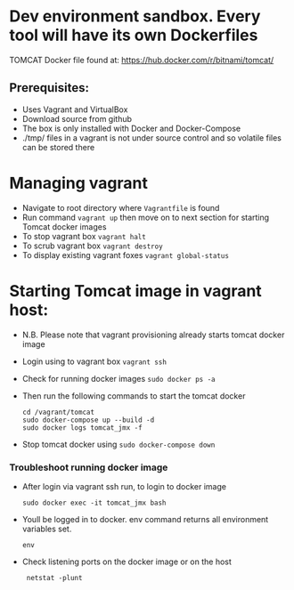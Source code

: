 # Dev environment sandbox. Every tool will have its own Dockerfiles

TOMCAT Docker file found at: https://hub.docker.com/r/bitnami/tomcat/

## Prerequisites: 
 - Uses Vagrant and VirtualBox
 - Download source from github
 - The box is only installed with Docker and Docker-Compose
 - ./tmp/ files in a vagrant is not under source control and so volatile files can be stored there


# Managing vagrant
 - Navigate to root directory where ```Vagrantfile``` is found
 - Run command ```vagrant up``` then move on to next section for starting Tomcat docker images
 - To stop vagrant box ```vagrant halt```
 - To scrub vagrant box ```vagrant destroy```
 - To display existing vagrant foxes ```vagrant global-status```

# Starting Tomcat image in vagrant host: 
 - N.B. Please note that vagrant provisioning already starts tomcat docker image
 - Login using to vagrant box ```vagrant ssh```
 - Check for running docker images ```sudo docker ps -a```
 - Then run the following commands to start the tomcat docker

    ```
    cd /vagrant/tomcat    
    sudo docker-compose up --build -d    
    sudo docker logs tomcat_jmx -f
    ```

 - Stop tomcat docker using ```sudo docker-compose down```
 
### Troubleshoot running docker image
 - After login via vagrant ssh run, to login to docker image

    ``` sudo docker exec -it tomcat_jmx bash ```

 - Youll be logged in to docker. env command returns all environment variables set. 

    ``` env ```

 - Check listening ports on the docker image or on the host 
    
    ``` netstat -plunt```

